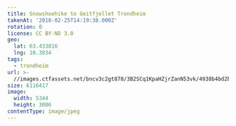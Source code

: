```yaml
---
title: Snowshoehike to Geitfjellet Trondheim
takenAt: '2018-02-25T14:19:38.000Z'
rotation: 0
license: CC BY-ND 3.0
geo:
  lat: 63.433816
  lng: 10.3034
tags:
  - trondheim
url: >-
  //images.ctfassets.net/bncv3c2gt878/3B2SCq1KpaHZjrZanN53vk/4938b4bd2be0e45abbdb2830eeab55ec/snowshoehike-to-geitfjellet-trondheim_38670158200_o
size: 6116417
image:
  width: 5344
  height: 3006
contentType: image/jpeg
---
```


